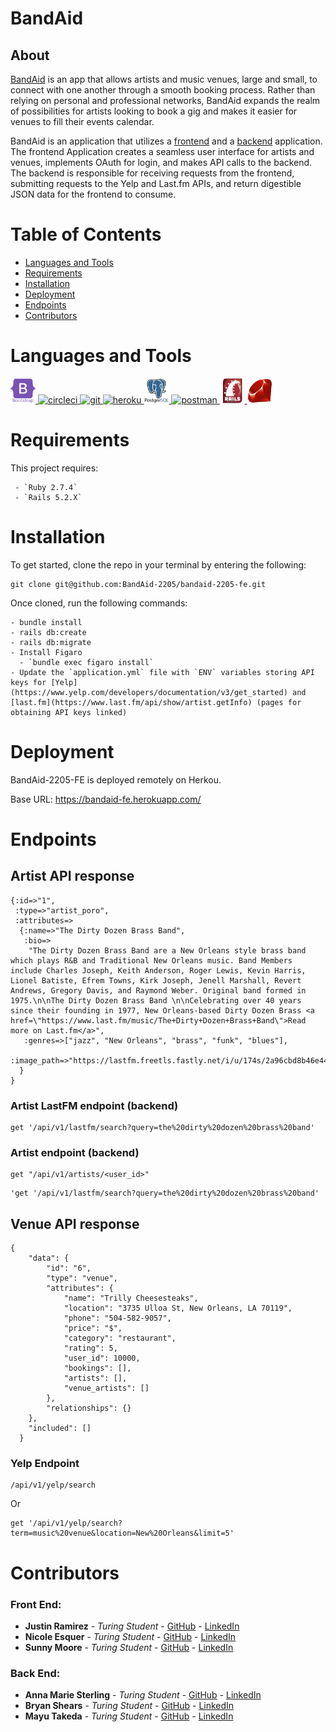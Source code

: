 # BandAid

## About
[BandAid]() is an app that allows artists and music venues, large and small, to connect with one another through a smooth booking process. Rather than relying on personal and professional networks, BandAid expands the realm of possibilities for artists looking to book a gig and makes it easier for venues to fill their events calendar.

BandAid is an application that utilizes a [frontend](https://github.com/BandAid-2205/bandaid-2205-fe) and a [backend](https://github.com/BandAid-2205/bandaid-2205-be) application. The frontend Application creates a seamless user interface for artists and venues, implements OAuth for login, and makes API calls to the backend. The backend is responsible for receiving requests from the frontend, submitting requests to the Yelp and Last.fm APIs, and return digestible JSON data for the frontend to consume.



# Table of Contents

- [Languages and Tools](https://github.com/BandAid-2205/bandaid-2205-fe/blob/main/README.md#languages-and-tools)
- [Requirements](https://github.com/BandAid-2205/bandaid-2205-fe/blob/main/README.md#requirements)
- [Installation](https://github.com/BandAid-2205/bandaid-2205-fe/blob/main/README.md#installation)
- [Deployment](https://github.com/BandAid-2205/bandaid-2205-fe/blob/main/README.md#deployment)
- [Endpoints](https://github.com/BandAid-2205/bandaid-2205-fe/blob/main/README.md#endpoints)
- [Contributors](https://github.com/BandAid-2205/bandaid-2205-fe/blob/main/README.md#contributors)



# Languages and Tools
<p align="left"> <a href="https://getbootstrap.com" target="_blank" rel="noreferrer"> <img src="https://raw.githubusercontent.com/devicons/devicon/master/icons/bootstrap/bootstrap-plain-wordmark.svg" alt="bootstrap" width="40" height="40"/> </a> <a href="https://circleci.com" target="_blank" rel="noreferrer"> <img src="https://www.vectorlogo.zone/logos/circleci/circleci-icon.svg" alt="circleci" width="40" height="40"/> </a> <a href="https://git-scm.com/" target="_blank" rel="noreferrer"> <img src="https://www.vectorlogo.zone/logos/git-scm/git-scm-icon.svg" alt="git" width="40" height="40"/> </a> <a href="https://heroku.com" target="_blank" rel="noreferrer"> <img src="https://www.vectorlogo.zone/logos/heroku/heroku-icon.svg" alt="heroku" width="40" height="40"/> </a> <a href="https://www.postgresql.org" target="_blank" rel="noreferrer"> <img src="https://raw.githubusercontent.com/devicons/devicon/master/icons/postgresql/postgresql-original-wordmark.svg" alt="postgresql" width="40" height="40"/> </a> <a href="https://postman.com" target="_blank" rel="noreferrer"> <img src="https://www.vectorlogo.zone/logos/getpostman/getpostman-icon.svg" alt="postman" width="40" height="40"/> </a> <a href="https://rubyonrails.org" target="_blank" rel="noreferrer"> <img src="https://raw.githubusercontent.com/devicons/devicon/master/icons/rails/rails-original-wordmark.svg" alt="rails" width="40" height="40"/> </a> <a href="https://www.ruby-lang.org/en/" target="_blank" rel="noreferrer"> <img src="https://raw.githubusercontent.com/devicons/devicon/master/icons/ruby/ruby-original.svg" alt="ruby" width="40" height="40"/> </a> </p>



# Requirements
This project requires:
```
 - `Ruby 2.7.4`
 - `Rails 5.2.X`
```



# Installation

To get started, clone the repo in your terminal by entering the following:
```
git clone git@github.com:BandAid-2205/bandaid-2205-fe.git
```

Once cloned, run the following commands:
```
- bundle install
- rails db:create
- rails db:migrate
- Install Figaro
  - `bundle exec figaro install`
- Update the `application.yml` file with `ENV` variables storing API keys for [Yelp](https://www.yelp.com/developers/documentation/v3/get_started) and [last.fm](https://www.last.fm/api/show/artist.getInfo) (pages for obtaining API keys linked)
```


# Deployment

  BandAid-2205-FE is deployed remotely on Herkou.

  Base URL: https://bandaid-fe.herokuapp.com/



# Endpoints

## Artist API response
```
{:id=>"1",
 :type=>"artist_poro",
 :attributes=>
  {:name=>"The Dirty Dozen Brass Band",
   :bio=>
    "The Dirty Dozen Brass Band are a New Orleans style brass band which plays R&B and Traditional New Orleans music. Band Members include Charles Joseph, Keith Anderson, Roger Lewis, Kevin Harris, Lionel Batiste, Efrem Towns, Kirk Joseph, Jenell Marshall, Revert Andrews, Gregory Davis, and Raymond Weber. Original band formed in 1975.\n\nThe Dirty Dozen Brass Band \n\nCelebrating over 40 years since their founding in 1977, New Orleans-based Dirty Dozen Brass <a href=\"https://www.last.fm/music/The+Dirty+Dozen+Brass+Band\">Read more on Last.fm</a>",
   :genres=>["jazz", "New Orleans", "brass", "funk", "blues"],
   :image_path=>"https://lastfm.freetls.fastly.net/i/u/174s/2a96cbd8b46e442fc41c2b86b821562f.png"
  }
}
```
### Artist LastFM endpoint (backend)
```
get '/api/v1/lastfm/search?query=the%20dirty%20dozen%20brass%20band'
```
### Artist endpoint (backend)
```
get "/api/v1/artists/<user_id>"
```

```
'get '/api/v1/lastfm/search?query=the%20dirty%20dozen%20brass%20band'
```

## Venue API response
```
{
    "data": {
        "id": "6",
        "type": "venue",
        "attributes": {
            "name": "Trilly Cheesesteaks",
            "location": "3735 Ulloa St, New Orleans, LA 70119",
            "phone": "504-582-9057",
            "price": "$",
            "category": "restaurant",
            "rating": 5,
            "user_id": 10000,
            "bookings": [],
            "artists": [],
            "venue_artists": []
        },
        "relationships": {}
    },
    "included": []
  }
```

### Yelp Endpoint
```
/api/v1/yelp/search
```
Or
```
get '/api/v1/yelp/search?term=music%20venue&location=New%20Orleans&limit=5'
```


# Contributors

### Front End:
- **Justin Ramirez** - *Turing Student* - [GitHub](https://github.com/jusrez) - [LinkedIn](https://www.linkedin.com/in/jusrez/)
- **Nicole Esquer** - *Turing Student* - [GitHub](https://github.com/nicole-esquer) - [LinkedIn](https://www.linkedin.com/in/nicole-esquer/)
- **Sunny Moore** - *Turing Student* - [GitHub](https://github.com/sunny-moore) - [LinkedIn](https://www.linkedin.com/in/sunny-moore/)

### Back End:
- **Anna Marie Sterling** - *Turing Student* - [GitHub](https://github.com/AMSterling) - [LinkedIn](https://www.linkedin.com/in/sterling-316a6223a/)
- **Bryan Shears** - *Turing Student* - [GitHub](https://github.com/b-shears) - [LinkedIn](https://github.com/b-shears)
- **Mayu Takeda** - *Turing Student* - [GitHub](https://github.com/okayama-mayu) - [LinkedIn](https://www.linkedin.com/in/mayu-takeda/)
